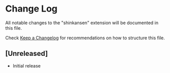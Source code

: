 # Change Log

All notable changes to the "shinkansen" extension will be documented in this file.

Check [Keep a Changelog](http://keepachangelog.com/) for recommendations on how to structure this file.

## [Unreleased]

- Initial release